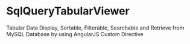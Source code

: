 # SqlQueryTabularViewer
Tabular Data Display, Sortable, Filterable, Searchable and Retrieve from MySQL Database by using AngularJS Custom Directive
